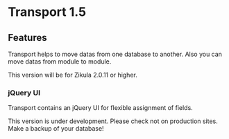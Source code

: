 # Transport 1.5
## Features

Transport helps to move datas from one database to another. 
Also you can move datas from module to module.

This version will be for Zikula 2.0.11 or higher.

### jQuery UI
Transport contains an jQuery UI for flexible assignment of fields.

This version is under development. Please check not on production sites. Make a backup of your database!
